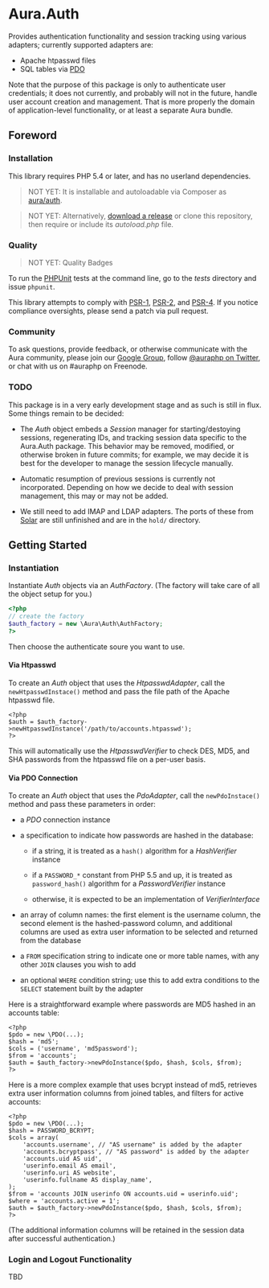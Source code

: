 # Aura.Auth

Provides authentication functionality and session tracking using various adapters; currently supported adapters are:

- Apache htpasswd files
- SQL tables via [PDO](http://php.net/pdo)

Note that the purpose of this package is only to authenticate user credentials; it does not currently, and probably will not in the future, handle user account creation and management. That is more properly the domain of application-level functionality, or at least a separate Aura bundle.

## Foreword

### Installation

This library requires PHP 5.4 or later, and has no userland dependencies.

> NOT YET: It is installable and autoloadable via Composer as [aura/auth](https://packagist.org/packages/aura/auth).

> NOT YET: Alternatively, [download a release](https://github.com/auraphp/Aura.Auth/releases) or clone this repository, then require or include its _autoload.php_ file.

### Quality

> NOT YET: Quality Badges

To run the [PHPUnit][] tests at the command line, go to the _tests_ directory and issue `phpunit`.

This library attempts to comply with [PSR-1][], [PSR-2][], and [PSR-4][]. If
you notice compliance oversights, please send a patch via pull request.

[PHPUnit]: http://phpunit.de/manual/
[PSR-1]: https://github.com/php-fig/fig-standards/blob/master/accepted/PSR-1-basic-coding-standard.md
[PSR-2]: https://github.com/php-fig/fig-standards/blob/master/accepted/PSR-2-coding-style-guide.md
[PSR-4]: https://github.com/php-fig/fig-standards/blob/master/accepted/PSR-4-autoloader.md


### Community

To ask questions, provide feedback, or otherwise communicate with the Aura community, please join our [Google Group](http://groups.google.com/group/auraphp), follow [@auraphp on Twitter](http://twitter.com/auraphp), or chat with us on #auraphp on Freenode.

### TODO

This package is in a very early development stage and as such is still in flux. Some things remain to be decided:

- The _Auth_ object embeds a _Session_ manager for starting/destoying sessions, regenerating IDs, and tracking session data specific to the Aura.Auth package. This behavior may be removed, modified, or otherwise broken in future commits; for example, we may decide it is best for the developer to manage the session lifecycle manually.

- Automatic resumption of previous sessions is currently not incorporated. Depending on how we decide to deal with session management, this may or may not be added.

- We still need to add IMAP and LDAP adapters. The ports of these from [Solar](http://solarphp.com) are still unfinished and are in the `hold/` directory.


## Getting Started

### Instantiation

Instantiate _Auth_ objects via an _AuthFactory_. (The factory will take care of all the object setup for you.)

```php
<?php
// create the factory
$auth_factory = new \Aura\Auth\AuthFactory;
?>
```

Then choose the authenticate soure you want to use.

#### Via Htpasswd

To create an _Auth_ object that uses the _HtpasswdAdapter_, call the `newHtpasswdInstace()` method and pass the file path of the Apache htpasswd file.

```
<?php
$auth = $auth_factory->newHtpasswdInstance('/path/to/accounts.htpasswd');
?>
```

This will automatically use the _HtpasswdVerifier_ to check DES, MD5, and SHA passwords from the htpasswd file on a per-user basis.


#### Via PDO Connection

To create an _Auth_ object that uses the _PdoAdapter_, call the `newPdoInstace()` method and pass these parameters in order:

- a _PDO_ connection instance

- a specification to indicate how passwords are hashed in the database:

    - if a string, it is treated as a `hash()` algorithm for a _HashVerifier_ instance

    - if a `PASSWORD_*` constant from PHP 5.5 and up, it is treated as `password_hash()` algorithm for a _PasswordVerifier_ instance

    - otherwise, it is expected to be an implementation of _VerifierInterface_

- an array of column names: the first element is the username column, the second element is the hashed-password column, and additional columns are used as extra user information to be selected and returned from the database

- a `FROM` specification string to indicate one or more table names, with any other `JOIN` clauses you wish to add

- an optional `WHERE` condition string; use this to add extra conditions to the `SELECT` statement built by the adapter

Here is a straightforward example where passwords are MD5 hashed in an accounts table:

```
<?php
$pdo = new \PDO(...);
$hash = 'md5';
$cols = ('username', 'md5password');
$from = 'accounts';
$auth = $auth_factory->newPdoInstance($pdo, $hash, $cols, $from);
?>
```

Here is a more complex example that uses bcrypt instead of md5, retrieves extra user information columns from joined tables, and filters for active accounts:

```
<?php
$pdo = new \PDO(...);
$hash = PASSWORD_BCRYPT;
$cols = array(
    'accounts.username', // "AS username" is added by the adapter
    'accounts.bcryptpass', // "AS password" is added by the adapter
    'accounts.uid AS uid',
    'userinfo.email AS email',
    'userinfo.uri AS website',
    'userinfo.fullname AS display_name',
);
$from = 'accounts JOIN userinfo ON accounts.uid = userinfo.uid';
$where = 'accounts.active = 1';
$auth = $auth_factory->newPdoInstance($pdo, $hash, $cols, $from);
?>
```

(The additional information columns will be retained in the session data after successful authentication.)

### Login and Logout Functionality

TBD
